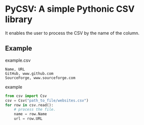 PyCSV: A simple Pythonic CSV library
====================================

It enables the user to process the CSV by the name of the column.

Example
--------------------
example.csv
```
Name, URL
GitHub, www.github.com
SourceForge, www.sourceforge.com
```
example
```python
from csv import Csv
csv = Csv("path_to_file/websites.csv")
for row in csv.read():
    # process the file.
    name = row.Name
    url = row.URL
```

